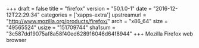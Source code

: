 +++
draft = false
title = "firefox"
version = "50.1.0-1"
date = "2016-12-12T22:29:34"
categories = ['xapps-extra']
upstreamurl = "http://www.mozilla.org/products/firefox/"
arch = "x86_64"
size = "49565524"
usize = "151709744"
sha1sum = "3c587dd19075af8a58f40ed628916046d64f8944"
+++
Mozilla Firefox web browser